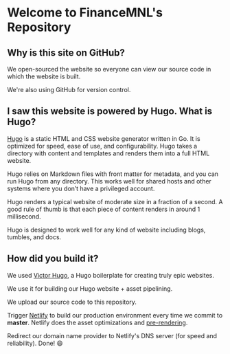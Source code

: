 # Welcome to FinanceMNL's Repository

## Why is this site on GitHub?

We open-sourced the website so everyone can view our source code in which the website is built.

We're also using GitHub for version control.

## I saw this website is powered by Hugo. What is Hugo?

[Hugo](https://gohugo.io) is a static HTML and CSS website generator written in Go. It is optimized for speed, ease of use, and configurability. Hugo takes a directory with content and templates and renders them into a full HTML website.

Hugo relies on Markdown files with front matter for metadata, and you can run Hugo from any directory. This works well for shared hosts and other systems where you don’t have a privileged account.

Hugo renders a typical website of moderate size in a fraction of a second. A good rule of thumb is that each piece of content renders in around 1 millisecond.

Hugo is designed to work well for any kind of website including blogs, tumbles, and docs.

## How did you build it?

We used [Victor Hugo](https://github.com/netlify/victor-hugo), a Hugo boilerplate for creating truly epic websites.

We use it for building our Hugo website + asset pipelining.

We upload our source code to this repository. 

Trigger [Netlify](https://www.netlify.com/github-pages-vs-netlify/) to build our production environment every time we commit to **master**. Netlify does the asset optimizations and [pre-rendering](https://prerender.io/).

Redirect our domain name provider to Netlify's DNS server (for speed and reliability). Done! 😄

